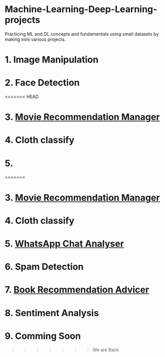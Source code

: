 # Machine-Learning-Deep-Learning-projects

Practicing ML and DL concepts and fundamentals using small datasets by making mini various projects.

# 1. Image Manipulation

# 2. Face Detection
<<<<<<< HEAD
# 3. [Movie Recommendation Manager](https://movieguess-by-shubham.herokuapp.com/)
# 4. Cloth classify
# 5. 
=======

# 3. [Movie Recommendation Manager](https://movieguess-by-shubham.herokuapp.com/)

# 4. Cloth classify

# 5. [WhatsApp Chat Analyser](https://whatsup-chat-analysis.herokuapp.com/)

# 6. Spam Detection

# 7. [Book Recommendation Advicer](https://book-store-adviser.herokuapp.com/)

# 8. Sentiment Analysis

# 9. Comming Soon
>>>>>>> We are Back
